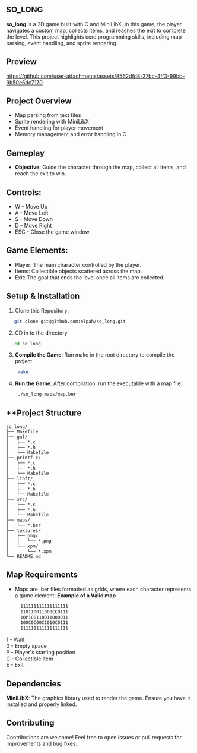 ## **SO_LONG**

**so_long** is a 2D game built with C and MiniLibX. In this game, the player navigates a custom map, collects items, and reaches the exit to complete the level. This project highlights core programming skills, including map parsing, event handling, and sprite rendering.


## Preview
https://github.com/user-attachments/assets/8562dfd8-27bc-4ff3-99bb-9b50e6dc7170

## **Project Overview**

- Map parsing from text files
- Sprite rendering with MiniLibX
- Event handling for player movement
- Memory management and error handling in C

## **Gameplay**

- **Objective**: Guide the character through the map, collect all items, and reach the exit to win.

  
## **Controls**:

  - W - Move Up
  - A - Move Left
  - S - Move Down
  - D - Move Right
  - ESC - Close the game window

## **Game Elements:**
- Player: The main character controlled by the player.
- Items: Collectible objects scattered across the map.
- Exit: The goal that ends the level once all items are collected.

## **Setup & Installation**

1. Clone this Repository:
 ```bash
    git clone git@github.com:elpah/so_long.git
 ```

2. CD in to the directory
 ```bash
    cd so_long
 ```

3. **Compile the Game**: Run make in the root directory to compile the project
   ```bash
    make
   ```

4. **Run the Game**: After compilation, run the executable with a map file:
   ```bash
    ./so_long maps/map.ber
   ```
## **Project Structure

```
so_long/
├── Makefile
├── gnl/
│   ├── *.c
│   ├── *.h
│   └── Makefile
├── printf.c/
│   ├── *.c
│   ├── *.h
│   └── Makefile
├── libft/
│   ├── *.c
│   ├── *.h
│   └── Makefile
├── src/
│   ├── *.c
│   ├── *.h
│   └── Makefile
├── maps/
│   └── *.ber
├── textures/
│   ├── png/
│   │   └── *.png
│   └── xpm/
│       └── *.xpm
└── README.md
```

## **Map Requirements**

- Maps are .ber files formatted as grids, where each character represents a game element:
  **Example of a Valid map**
  ```bash
    111111111111111111  
    110110011000CE0111  
    10P100110011000011  
    100C0C00C1010C0111  
    111111111111111111  
  ```

1 - Wall  
0 - Empty space  
P - Player's starting position  
C - Collectible item  
E - Exit  


## **Dependencies**
  **MiniLibX**: The graphics library used to render the game. Ensure you have it installed and properly linked.  

## **Contributing**

Contributions are welcome! Feel free to open issues or pull requests for improvements and bug fixes.
